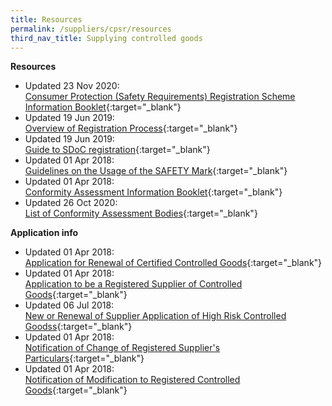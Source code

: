 ```yaml
---
title: Resources
permalink: /suppliers/cpsr/resources
third_nav_title: Supplying controlled goods
---
```

**Resources**
* Updated 23 Nov 2020:<br>
[Consumer Protection (Safety Requirements) Registration Scheme Information Booklet](/images/cpsr-resources/cps-infobooklet.pdf){:target="_blank"}
* Updated 19 Jun 2019:<br>
[Overview of Registration Process](/images/cpsr-resources/overview-of-cps-registration-process.pdf){:target="_blank"}
* Updated 19 Jun 2019:<br>
[Guide to SDoC registration](/images/cpsr-resources/guide-to-sdoc-application-and-renewal.pdf){:target="_blank"}
* Updated 01 Apr 2018:<br>
[Guidelines on the Usage of the SAFETY Mark](/images/cpsr-resources/guide-on-safety-mark-use.pdf){:target="_blank"}
* Updated 01 Apr 2018:<br>
[Conformity Assessment Information Booklet](/images/cpsr-resources/cab-booklet.pdf){:target="_blank"}
* Updated 26 Oct 2020:<br>
[List of Conformity Assessment Bodies](/images/cpsr-resources/cpsr-list-of-cabs.pdf){:target="_blank"}


**Application info**
* Updated 01 Apr 2018:<br>
[Application for Renewal of Certified Controlled Goods](/images/cpsr-application-info/application-for-renewal-of-certified-controlled-goods.pdf){:target="_blank"}
* Updated 01 Apr 2018:<br>
[Application to be a Registered Supplier of Controlled Goods](/images/cpsr-application-info/application-to-be-a-registered-supplier-of-controlled-goods.pdf){:target="_blank"}
* Updated 06 Jul 2018:<br>
[New or Renewal of Supplier Application of High Risk Controlled Goodss](/images/cpsr-application-info/new-renewal-of-supplier-application-of-high-risk-controlled-goods.pdf){:target="_blank"}
* Updated 01 Apr 2018:<br>
[Notification of Change of Registered Supplier's Particulars](/images/cpsr-application-info/notification-of-change-of-registered-suppliers-particulars.pdf){:target="_blank"}
* Updated 01 Apr 2018:<br>
[Notification of Modification to Registered Controlled Goods](/images/cpsr-application-info/notification-of-modification-to-registered-controlled-goods.pdf){:target="_blank"}

